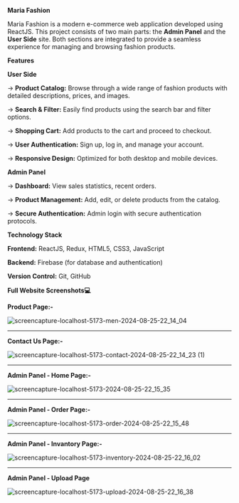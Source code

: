 **Maria Fashion**




Maria Fashion is a modern e-commerce web application developed using ReactJS. This project consists of two main parts: the **Admin Panel** and the **User Side** site. Both sections are integrated to provide a seamless experience for managing and browsing fashion products.



**Features**






**User Side**




-> **Product Catalog:** Browse through a wide range of fashion products with detailed descriptions, prices, and images.



-> **Search & Filter:** Easily find products using the search bar and filter options.



-> **Shopping Cart:** Add products to the cart and proceed to checkout.



-> **User Authentication:** Sign up, log in, and manage your account.



-> **Responsive Design:** Optimized for both desktop and mobile devices.






**Admin Panel**


-> **Dashboard:** View sales statistics, recent orders.



-> **Product Management:** Add, edit, or delete products from the catalog.



-> **Secure Authentication:** Admin login with secure authentication protocols.






**Technology Stack**




**Frontend:** ReactJS, Redux, HTML5, CSS3, JavaScript


**Backend:** Firebase (for database and authentication)


**Version Control:** Git, GitHub







**Full Website Screenshots💻**



**Product Page:-**


![screencapture-localhost-5173-men-2024-08-25-22_14_04](https://github.com/user-attachments/assets/c7ed4b8a-8a54-4bc2-86e7-5cd32147279d)




--------------------


**Contact Us Page:-**


![screencapture-localhost-5173-contact-2024-08-25-22_14_23 (1)](https://github.com/user-attachments/assets/b034ad17-eb74-42cf-9213-260a8e16ec8e)





--------------------


**Admin Panel - Home Page:-**


![screencapture-localhost-5173-2024-08-25-22_15_35](https://github.com/user-attachments/assets/fd9c3d6a-920c-4690-96de-74a007473d29)





---------------------


**Admin Panel - Order Page:-**


![screencapture-localhost-5173-order-2024-08-25-22_15_48](https://github.com/user-attachments/assets/00d4112b-3126-469f-8959-4c809c66989d)





---------------------


**Admin Panel - Invantory Page:-**


![screencapture-localhost-5173-inventory-2024-08-25-22_16_02](https://github.com/user-attachments/assets/417425ad-7788-4bb0-970b-7c10bb12b7aa)





---------------------


**Admin Panel - Upload Page**


![screencapture-localhost-5173-upload-2024-08-25-22_16_38](https://github.com/user-attachments/assets/22df0e47-4ec7-4144-a880-ba620fe5a9d2)
